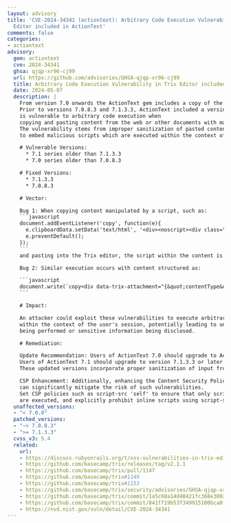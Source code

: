 ```yaml
---
layout: advisory
title: 'CVE-2024-34341 (actiontext): Arbitrary Code Execution Vulnerability in Trix
  Editor included in ActionText'
comments: false
categories:
- actiontext
advisory:
  gem: actiontext
  cve: 2024-34341
  ghsa: qjqp-xr96-cj99
  url: https://github.com/advisories/GHSA-qjqp-xr96-cj99
  title: Arbitrary Code Execution Vulnerability in Trix Editor included in ActionText
  date: 2024-05-07
  description: |
    From version 7.0 onwards the ActionText gem includes a copy of the Trix rich text editor.
    Prior to versions 7.0.8.3 and 7.1.3.3, ActionText included a version of Trix that
    is vulnerable to arbitrary code execution when
    copying and pasting content from the web or other documents with markup into the editor.
    The vulnerability stems from improper sanitization of pasted content, allowing an attacker
    to embed malicious scripts which are executed within the context of the application.

    # Vulnerable Versions:
      * 7.1 series older than 7.1.3.3
      * 7.0 series older than 7.0.8.3

    # Fixed Versions:
      * 7.1.3.3
      * 7.0.8.3

    # Vector:

    Bug 1: When copying content manipulated by a script, such as:
    ```javascript
    document.addEventListener('copy', function(e){
      e.clipboardData.setData('text/html', '<div><noscript><div class="123</noscript>456<img src=1 onerror=alert(1)//"></div></noscript></div>');
      e.preventDefault();
    });
    ```
    and pasting into the Trix editor, the script within the content is executed.

    Bug 2: Similar execution occurs with content structured as:

    ```javascript
    document.write(`copy<div data-trix-attachment="{&quot;contentType&quot;:&quot;text/html&quot;,&quot;content&quot;:&quot;&lt;img src=1 onerror=alert(101)&gt;HELLO123&quot;}"></div>me`);
    ```

    # Impact:

    An attacker could exploit these vulnerabilities to execute arbitrary JavaScript code
    within the context of the user's session, potentially leading to unauthorized actions
    being performed or sensitive information being disclosed.

    # Remediation:

    Update Recommendation: Users of ActionText 7.0 should upgrade to ActionText version 7.0.8.3 or later.
    Users of ActionText 7.1 should upgrade to version 7.1.3.3 or later.
    These updated versions incorporate proper sanitization of input from copied content.

    CSP Enhancement: Additionally, enhancing the Content Security Policy (CSP) to disallow inline scripts
    can significantly mitigate the risk of such vulnerabilities.
    Set CSP policies such as script-src 'self' to ensure that only scripts hosted on the same origin
    are executed, and explicitly prohibit inline scripts using script-src-elem.
  unaffected_versions:
  - "< 7.0.0"
  patched_versions:
  - "~> 7.0.8.3"
  - ">= 7.1.3.3"
  cvss_v3: 5.4
  related:
    url:
    - https://discuss.rubyonrails.org/t/xss-vulnerabilities-in-trix-editor/85803
    - https://github.com/basecamp/trix/releases/tag/v2.1.1
    - https://github.com/basecamp/trix/pull/1147
    - https://github.com/basecamp/trix#1149
    - https://github.com/basecamp/trix#1153
    - https://github.com/basecamp/trix/security/advisories/GHSA-qjqp-xr96-cj99
    - https://github.com/basecamp/trix/commit/1a5c68a14d48421fc368e30026f4a7918028b7ad
    - https://github.com/basecamp/trix/commit/841ff19b53f349915100bca8fcb488214ff93554
    - https://nvd.nist.gov/vuln/detail/CVE-2024-34341
---
```

